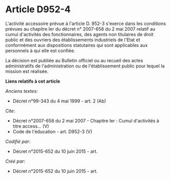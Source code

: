 # Article D952-4

L'activité accessoire prévue à l'article D. 952-3 s'exerce dans les conditions prévues au chapitre Ier du décret n° 2007-658
du 2 mai 2007 relatif au cumul d'activités des fonctionnaires, des agents non titulaires de droit public et des ouvriers des
établissements industriels de l'Etat et conformément aux dispositions statutaires qui sont applicables aux personnels à qui
elle est confiée. 

La décision est publiée au Bulletin officiel ou au recueil des actes administratifs de l'administration ou de l'établissement
public pour lequel la mission est réalisée.

**Liens relatifs à cet article**

_Anciens textes_:

  - Décret n°99-343 du 4 mai 1999 - art. 2 (Ab)

_Cite_:

  - Décret n°2007-658 du 2 mai 2007 -  Chapitre Ier : Cumul d'activités à titre access... (V)
  - Code de l'éducation - art. D952-3 (V)

_Codifié par_:

  - Décret n°2015-652 du 10 juin 2015 - art.

_Créé par_:

  - Décret n°2015-652 du 10 juin 2015 - art.
